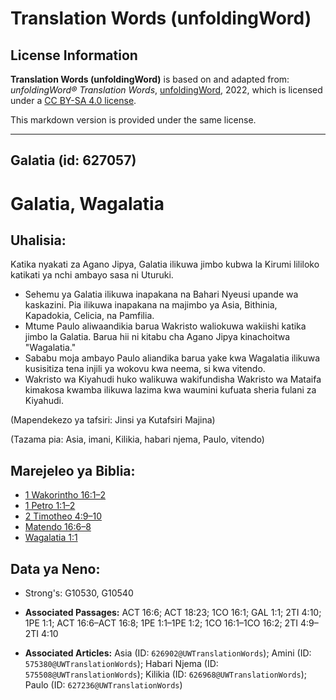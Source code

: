# Translation Words (unfoldingWord)

## License Information

**Translation Words (unfoldingWord)** is based on and adapted from: _unfoldingWord® Translation Words_, [unfoldingWord](https://unfoldingword.org/utw), 2022, which is licensed under a [CC BY-SA 4.0 license](https://creativecommons.org/licenses/by-sa/4.0/legalcode.en).

This markdown version is provided under the same license.



--------------------------------

## Galatia (id: 627057)

Galatia, Wagalatia
==================

Uhalisia:
---------

Katika nyakati za Agano Jipya, Galatia ilikuwa jimbo kubwa la Kirumi lililoko katikati ya nchi ambayo sasa ni Uturuki.

* Sehemu ya Galatia ilikuwa inapakana na Bahari Nyeusi upande wa kaskazini. Pia ilikuwa inapakana na majimbo ya Asia, Bithinia, Kapadokia, Celicia, na Pamfilia.
* Mtume Paulo aliwaandikia barua Wakristo waliokuwa wakiishi katika jimbo la Galatia. Barua hii ni kitabu cha Agano Jipya kinachoitwa "Wagalatia."
* Sababu moja ambayo Paulo aliandika barua yake kwa Wagalatia ilikuwa kusisitiza tena injili ya wokovu kwa neema, si kwa vitendo.
* Wakristo wa Kiyahudi huko walikuwa wakifundisha Wakristo wa Mataifa kimakosa kwamba ilikuwa lazima kwa waumini kufuata sheria fulani za Kiyahudi.

(Mapendekezo ya tafsiri: Jinsi ya Kutafsiri Majina)

(Tazama pia: Asia, imani, Kilikia, habari njema, Paulo, vitendo)

Marejeleo ya Biblia:
--------------------

* [1 Wakorintho 16:1–2](https://ref.ly/1Cor16:1-1Cor16:2)
* [1 Petro 1:1–2](https://ref.ly/1Pet1:1-1Pet1:2)
* [2 Timotheo 4:9–10](https://ref.ly/2Tim4:9-2Tim4:10)
* [Matendo 16:6–8](https://ref.ly/Acts16:6-Acts16:8)
* [Wagalatia 1:1](https://ref.ly/Gal1:1)

Data ya Neno:
-------------

* Strong's: G10530, G10540

* **Associated Passages:** ACT 16:6; ACT 18:23; 1CO 16:1; GAL 1:1; 2TI 4:10; 1PE 1:1; ACT 16:6–ACT 16:8; 1PE 1:1–1PE 1:2; 1CO 16:1–1CO 16:2; 2TI 4:9–2TI 4:10
* **Associated Articles:** Asia (ID: `626902@UWTranslationWords`); Amini (ID: `575380@UWTranslationWords`); Habari Njema (ID: `575508@UWTranslationWords`); Kilikia (ID: `626968@UWTranslationWords`); Paulo (ID: `627236@UWTranslationWords`)


